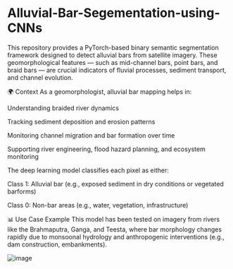 # Alluvial-Bar-Segementation-using-CNNs
This repository provides a PyTorch-based binary semantic segmentation framework designed to detect alluvial bars from satellite imagery. These geomorphological features — such as mid-channel bars, point bars, and braid bars — are crucial indicators of fluvial processes, sediment transport, and channel evolution.

🌍 Context
As a geomorphologist, alluvial bar mapping helps in:

Understanding braided river dynamics

Tracking sediment deposition and erosion patterns

Monitoring channel migration and bar formation over time

Supporting river engineering, flood hazard planning, and ecosystem monitoring

The deep learning model classifies each pixel as either:

Class 1: Alluvial bar (e.g., exposed sediment in dry conditions or vegetated barforms)

Class 0: Non-bar areas (e.g., water, vegetation, infrastructure)


📊 Use Case Example
This model has been tested on imagery from rivers like the Brahmaputra, Ganga, and Teesta, where bar morphology changes rapidly due to monsoonal hydrology and anthropogenic interventions (e.g., dam construction, embankments).


![image](https://github.com/user-attachments/assets/7b18bb45-6c90-4f66-86b8-87a29ad6ac0e)


